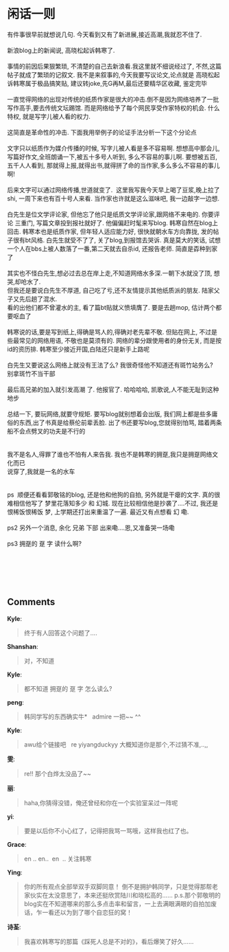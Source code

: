 # 闲话一则

<div id="msgcns!9884D0A402622CB2!2609" class="bvMsg"><div>有件事很早前就想说几句. 今天看到又有了新进展,接近高潮,我就忍不住了.</div>
<div> </div>
<div>新浪blog上的新闻说, 高晓松起诉韩寒了. </div>
<div> </div>
<div>事情的前因后果狠繁琐, 不清楚的自己去新浪看.我这里就不细说经过了, 不然,这篇帖子就成了繁琐的记叙文. 我不是来叙事的,今天我要写议论文,论点就是 高晓松起诉韩寒属于极品搞笑贴, 建议转joke,先G再M,最后还要精华区收藏, 鉴定完毕</div>
<div> </div>
<div>一直觉得网络的出现对传统的纸质作家是很大的冲击.倒不是因为网络培养了一批写作高手,要去传统文坛踢馆. 而是网络给予了每个网民享受作家特权的机会. 什么特权, 就是写字儿被人看的权力. </div>
<div> </div>
<div>这简直是革命性的冲击. 下面我用举例子的论证手法分析一下这个分论点</div>
<div> </div>
<div>文字只以纸质作为媒介传播的时候, 写字儿被人看是多不容易啊. 想想高中那会儿,写篇好作文,全班朗诵一下,被五十多号人听到, 多么不容易的事儿啊. 要想被五百,五千人人看到, 那就得上报,就得出书,就得拼了命的当作家,多么多么不容易的事儿啊!</div>
<div> </div>
<div>后来文字可以通过网络传播,世道就变了.  这里我写我今天早上喝了豆浆,晚上拉了shi, 一周下来也有百十号人来看. 当作家也许就是这么滋味吧, 我一边敲字一边想.</div>
<div> </div>
<div>白先生是位文学评论家, 但他忘了他只是纸质文学评论家,跟网络不来电的. 你要评论 三重门, 写篇文章投到报社就好了. 他偏偏赶时髦来写blog. 韩寒自然在blog上回击. 韩寒本也是纸质作家, 但年轻人适应能力好, 很快就朝水车方向靠拢, 发的帖子很有bt风格. 白先生就受不了了, 关了blog,到报馆去哭诉. 真是莫大的笑话, 试想一个人在bbs上被人数落了一番,第二天就去自杀id, 还报告老师. 简直是孬种到家了</div>
<div> </div>
<div>其实也不怪白先生,想必过去总在岸上走,不知道网络水多深.一朝下水就没了顶, 想哭,却呛水了.</div>
<div>但我还是要说白先生不厚道, 自己吃了亏,还不友情提示其他纸质派的朋友. 陆家父子又先后趟了混水.</div>
<div>看的出他们都不曾灌水的主, 看了篇bt贴就义愤填膺了. 要是去趟mop, 估计两个都要呕血了</div>
<div> </div>
<div>韩寒说的话,要是写到纸上,得确是骂人的,得确对老先辈不敬. 但贴在网上, 不过是些最常见的网络用语, 不敬也是莫须有的. 网络的辈分跟使用者的身份无关, 而是按id的资历排. 韩寒至少接近开国,白陆还只是新手上路呢 </div>
<div> </div>
<div>白先生又要说这么网络上就没有王法了么? 我很奇怪他不知道还有斑竹站务么? </div>
<div>别拿斑竹不当干部</div>
<div> </div>
<div>最后高兄弟的加入就引发高潮 了. 他报官了. 哈哈哈哈, 凯歌说,人不能无耻到这种地步</div>
<div> </div>
<div>总结一下, 要玩网络,就要守规矩. 要写blog就别想着会出版, 我们网上都是些多庸俗的东西,出了书真是给蔡伦前辈丢脸. 出了书还要写blog,您就得别怕骂, 踏着两条船不会点劈叉的功夫是不行的</div>
<div> </div>
<div> </div>
<div>我不是名人,得罪了谁也不怕有人来告我. 我也不是韩寒的拥<span>趸,我只是<span>拥趸网络文化而已</span></span></div>
<div><span><span>说穿了,我就是一名的水车</span></span></div>
<div><span><span></span></span> </div>
<div> </div>
<div>ps  顺便还看看郭敬铭的blog, 还是他和他狗的自拍, 另外就是干瘪的文字. 真的很难相信他写了 梦里花落知多少 和 幻城. 现在比较相信他是抄袭了....不过, 我还是恨稀饭恨稀饭 梦, 上学期还打出来重温了一遍. 最近又有点想看 幻 嘞.</div>
<div> </div>
<div>ps2 另外一个消息, 余化 兄弟 下部 出来嘞....恩,又准备哭一场嘞</div>
<div> </div>
<div>ps3 拥<span>趸的 <span>趸 字 读什么啊?</span></span></div>
<div><span><span></span></span> </div>
<div><span><span></span></span> </div>
<div><span><span></span></span> </div>
<div><span><span></span></span> </div>
<div><span><span></span></span> </div></div>

## Comments

**Kyle**:
> 终于有人回答这个问题了....

**Shanshan**:
> 对，不知道

**Kyle**:
> 都不知道 拥趸的 趸 字 怎么读么?

**peng**:
> 韩同学写的东西确实牛* 
 
admire 一把~~ ^^

**Kyle**:
> awu给个链接吧
 
re yiyangduckyy 大概知道你是那个,不过猜不准,..,,
 
 
 

**雯**:
> re!! 那个白烨太没品了~~

**丽**:
> haha,你猜得没错，俺还曾经和你在一个实验室呆过一阵呢

**yi**:
> 要是以后你不小心红了，记得把我骂一骂哦，这样我也红了也。

**Grace**:
> en .. en..  en  ..
关注韩寒

**Ying**:
> 你的所有观点全部举双手双脚同意！
倒不是拥护韩同学，只是觉得那帮老家伙实在太没意思了，本来还挺欣赏陆川和晓松高的……
p.s.那个郭敬明的blog实在不知道哪来的那么多点击率和留言，一上去满眼满眼的自拍加废话，乍一看还以为到了哪个自恋狂的窝！

**诗荃**:
> 我喜欢韩寒写的那篇《踩死人总是不对的》，看后爆笑了好久......
 

